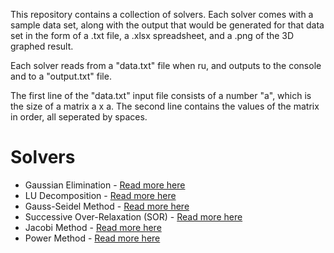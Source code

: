 This repository contains a collection of solvers. Each solver comes with a sample data set, along with the output that would be generated for that data set in the form of a .txt file, a .xlsx spreadsheet, and a .png of the 3D graphed result.

Each solver reads from a "data.txt" file when ru, and outputs to the console and to a "output.txt" file.

The first line of the "data.txt" input file consists of a number "a", which is the size of a matrix a x a. The second line contains the values of the matrix in order, all seperated by spaces.

Solvers
==================================================================
- Gaussian Elimination - [Read more here](https://en.wikipedia.org/wiki/Gaussian_elimination)
- LU Decomposition - [Read more here](https://en.wikipedia.org/wiki/LU_decomposition)
- Gauss-Seidel Method - [Read more here](https://en.wikipedia.org/wiki/Gauss%E2%80%93Seidel_method)
- Successive Over-Relaxation (SOR) - [Read more here](https://en.wikipedia.org/wiki/Successive_over-relaxation)
- Jacobi Method - [Read more here](https://en.wikipedia.org/wiki/Jacobi_method)
- Power Method - [Read more here](https://en.wikipedia.org/wiki/Power_iteration)
